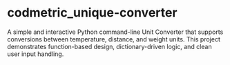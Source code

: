 # codmetric_unique-converter
A simple and interactive Python command-line Unit Converter that supports conversions between temperature, distance, and weight units. This project demonstrates function-based design, dictionary-driven logic, and clean user input handling.
